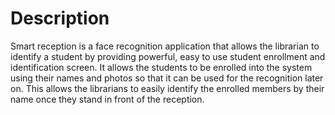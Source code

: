# Description
Smart reception is a face recognition application that allows the librarian to identify a student by providing powerful, easy to use student enrollment and identification screen. It allows the students to be enrolled into the system using their names and photos so that it can be used for the recognition later on. This allows the librarians to easily identify the enrolled members by their name once they stand in front of the reception.
